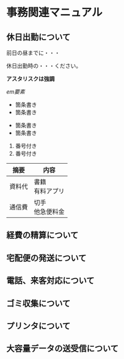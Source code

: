 # 事務関連マニュアル
## 休日出勤について
前日の昼までに・・・

休日出勤時の・・・ください。

**アスタリスクは強調**

*em要素*
- 箇条書き
- 箇条書き

* 箇条書き
* 箇条書き
1. 番号付き
1. 番号付き

|摘要|内容
|--|--
|資料代|書籍<br>有料アプリ
|通信費|切手<br>他急便料金

## 経費の精算について
## 宅配便の発送について
## 電話、来客対応について
## ゴミ収集について
## プリンタについて
## 大容量データの送受信について
